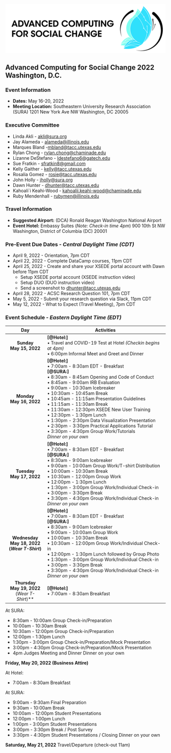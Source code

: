 ![ASCS Header](assets/logo/ACSC-Horizontal%402x-100.jpg)
## Advanced Computing for Social Change 2022 Washington, D.C.

### Event Information
* **Dates:** May 16-20, 2022
* **Meeting Location:** 
    Southeastern University Research Association (SURA) 
    1201 New York Ave NW
    Washington, DC 20005

### Executive Committee

* Linda Akli - [akli@sura.org](mailto:akli@sura.org?subject=[ACSC22-DC])
* Jay Alameda - [alameda@illinois.edu](mailto:alameda@illinois.edu?subject=[ACSC22-DC])
* Marques Bland -[mbland@tacc.utexas.edu](mailto:mbland@tacc.utexas.edu?subject=[ACSC22-DC])
* Rylan Chong - [rylan.chong@chaminade.edu](mailto:rylan.chong@chaminade.edu?subject=[ACSC22-DC])
* Lizanne DeStefano - [ldestefano6@gatech.edu](mailto:ldestefano6@gatech.edu?subject=[ACSC22-DC])
* Sue Fratkin - [sfratkin8@gmail.com](mailto:sfratkin8@gmail.com?subject=[ACSC22-DC])
* Kelly Gaither - [kelly@tacc.utexas.edu](mailto:kelly@tacc.utexas.edu?subject=[ACSC22-DC])
* Rosalia Gomez - [rosie@tacc.utexas.edu](mailto:rosie@tacc.utexas.edu?subject=[ACSC22-DC])
* John Holly - [jholly@sura.org](mailto:jholly@sura.org?subject=[ACSC22-DC])
* Dawn Hunter - [dhunter@tacc.utexas.edu](mailto:dhunter@tacc.utexas.edu?subject=[ACSC22-DC])
* Kahoali`i Keahi-Wood - [kahoalii.keahi-wood@chaminade.edu](mailto:kahoalii.keahi-wood@chaminade.edu?subject=[ACSC22-DC])
* Ruby Mendenhall - [rubymen@illinois.edu](mailto:rubymen@illinois.edu?subject=[ACSC22-DC])



### Travel Information
* **Suggested Airport:** (DCA) Ronald Reagan Washington National Airport
* **Event Hotel:**
    Embassy Suites (_Note: Check-in time 4pm_)
    900 10th St NW
    Washington, District of Columbia (DC) 20001
    
### Pre-Event Due Dates - _Central Daylight Time (CDT)_
* April 9, 2022 -  Orientation, 7pm CDT
* April 22, 2022 -  Complete DataCamp courses, 11pm CDT
* April 25, 2022 - Create and share your XSEDE portal account with Dawn before 11pm CDT
  * Setup XSEDE portal account (XSEDE instruction video)
  * Setup DUO (DUO instruction video)
  * Send a screenshot to dhunter@tacc.utexas.edu
* April 28, 2022 - ACSC Research Question 101, 7pm CDT
* May 5, 2022 - Submit your research question via Slack, 11pm CDT
* May 12, 2022 - What to Expect (Travel Meeting), 7pm CDT

### Event Schedule - _Eastern Daylight Time (EDT)_
| Day | Activities |
|:-----------:|-----------------------------------------------------------------|
| **Sunday <br> May 15, 2022** | **[@Hotel:]** <br> • Travel and COVID-19 Test at Hotel _(Checkin begins at 4pm)_  <br> • 6:00pm  Informal Meet and Greet and Dinner |
| **Monday <br> May 16, 2022** | **[@Hotel:]** <br> • 7:00am - 8:30am EDT - Breakfast <br>  **[@SURA:]** <br> • 8:30am - 8:45am  Opening and Code of Conduct <br>• 8:45am - 9:00am	IRB Evaluation <br> • 9:00am - 10:30am Icebreaker <br> • 10:30am - 10:45am	Break<br> • 10:45am - 11:15am	Presentation Guidelines <br> • 11:15am - 11:30am	Break <br> • 11:30am - 12:30pm	XSEDE New User Training <br> • 12:30pm - 1:30pm 	Lunch <br> • 1:30pm - 2:30pm	Data Visualization Presentation <br> • 2:30pm - 3:30pm	Practical Applications Tutorial <br> • 3:30pm - 4:30pm	Group Work/Tutorials <br> _Dinner on your own_ |
| **Tuesday <br> May 17, 2022** | **[@Hotel:]** <br> • 7:00am - 8:30am EDT - Breakfast <br>  **[@SURA:]** <br> • 8:30am - 9:00am	Icebreaker <br> • 9:00am - 10:00am	Group Work/T-shirt Distribution <br> • 10:00am - 10:30am	Break <br> • 10:30am - 12:00pm	Group Work <br> • 12:00pm - 1:30pm	Lunch <br> • 1:30pm - 3:00pm	Group Work/Individual Check-in <br> • 3:00pm - 3:30pm	Break <br> • 3:30pm - 4:30pm	Group Work/Individual Check-in <br> _Dinner on your own_ |
| **Wednesday <br> May 18, 2022 <br> (_Wear T-Shirt_)** | **[@Hotel:]** <br> • 7:00am - 8:30am EDT - Breakfast <br>  **[@SURA:]** <br> • 8:30am - 9:00am	Icebreaker <br> • 9:00am - 10:00am	Group Work <br> • 10:00am - 10:30am	Break <br> • 10:30am - 12:00pm	Group Work/Individual Check-in <br> • 12:00pm - 1:30pm	Lunch followed by Group Photo <br> • 1:30pm - 3:00pm	Group Work/Individual Check-in <br> • 3:00pm - 3:30pm	Break <br> • 3:30pm - 4:30pm	Group Work/Individual Check-in <br> _Dinner on your own_ |
| **Thursday <br> May 19, 2022** <br> (_Wear T-Shirt_)** | **[@Hotel:]** <br> • 7:00am - 8:30am Breakfast 

At SURA:
* 8:30am - 10:00am 	Group Check-in/Preparation 
* 10:00am - 10:30am	Break
* 10:30am - 12:00pm	Group Check-in/Preparation
* 12:00pm - 1:30pm	Lunch
* 1:30pm - 3:00pm	Group Check-in/Preparation/Mock Presentation
* 3:00pm - 4:30pm	Group Check-in/Preparation/Mock Presentation
* 4pm Judges Meeting and Dinner
Dinner on your own

**Friday, May 20, 2022  (Business Attire)**

At Hotel:
* 7:00am - 8:30am       	Breakfast 

At SURA:
* 9:00am - 9:30am	Final Preparation
* 9:30am - 10:00am	Break
* 10:00am - 12:00pm	Student Presentations
* 12:00pm - 1:00pm	Lunch
* 1:00pm - 3:00pm	Student Presentations
* 3:00pm - 3:30pm	Break / Post Survey
* 3:30pm - 4:30pm	Student Presentations / Closing
Dinner on your own

**Saturday, May 21, 2022**
Travel/Departure (check-out 11am)



  
